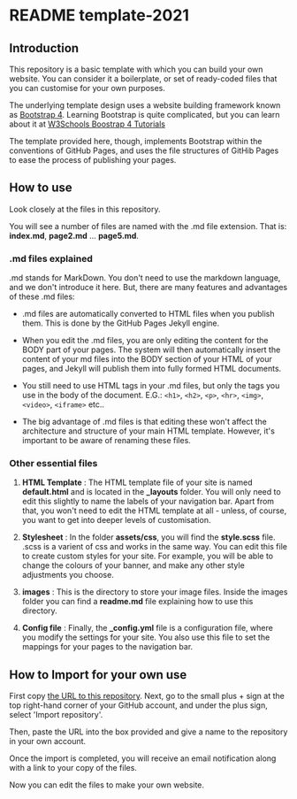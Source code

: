 # README template-2021

## Introduction

This repository is a basic template with which you can build your own website. You can consider it a boilerplate, or set of ready-coded files that you can customise for your own purposes. 

The underlying template design uses a website building framework known as <a href="https://getbootstrap.com/docs/4.0/getting-started/introduction/">Bootstrap 4</a>. Learning Bootstrap is quite complicated, but you can learn about it at <a href="https://www.w3schools.com/bootstrap4/">W3Schools Boostrap 4 Tutorials</a>

The template provided here, though, implements Bootstrap within the conventions of GitHub Pages, and uses the file structures of GitHib Pages to ease the process of publishing your pages.

## How to use

Look closely at the files in this repository. 

You will see a number of files are named with the .md file extension. That is: **index.md**, **page2.md** … **page5.md**. 

### .md files explained

.md stands for MarkDown. You don't need to use the markdown language, and we don't introduce it here. But, there are many features and advantages of these .md files:

* .md files are automatically converted to HTML files when you publish them. This is done by the GitHub Pages Jekyll engine. 

* When you edit the .md files, you are only editing the content for the BODY part of your pages. The system will then automatically insert the content of your md files into the BODY section of your HTML of your pages, and Jekyll will publish them into fully formed HTML documents.

* You still need to use HTML tags in your .md files, but only the tags you use in the body of the document. E.G.: `<h1>`, `<h2>`, `<p>`, `<hr>`, `<img>`, `<video>`, `<iframe>` etc..

* The big advantage of .md files is that editing these won't affect the architecture and structure of your main HTML template. However, it's important to be aware of renaming these files. 

### Other essential files

1. **HTML Template** : The HTML template file of your site is named **default.html** and is located in the **&#95;layouts** folder. You will only need to edit this slightly to name the labels of your navigation bar.  Apart from that, you won't need to edit the HTML template at all - unless, of course, you want to get into deeper levels of customisation.

2. **Stylesheet** : In the folder **assets/css**, you will find the **style.scss** file. .scss is a varient of css and works in the same way. You can edit this file to create custom styles for your site. For example, you will be able to change the colours of your banner, and make any other style adjustments you choose.

3. **images** : This is the directory to store your image files. Inside the images folder you can find a **readme.md** file explaining how to use this directory.

4. **Config file** : Finally, the **&#95;config.yml** file is a configuration file, where you modify the settings for your site. You also use this file to set the mappings for your pages to the navigation bar.

## How to Import for your own use

First copy <a href="https://github.com/martinbarge/template-2021">the URL to this repository</a>.
Next, go to the small plus + sign at the top right-hand corner of your GitHub account, and under the plus sign, select 'Import repository'.

Then, paste the URL into the box provided and give a name to the repository in your own account.

Once the import is completed, you will receive an email notification along with a link to your copy of the files. 

Now you can edit the files to make your own website.

